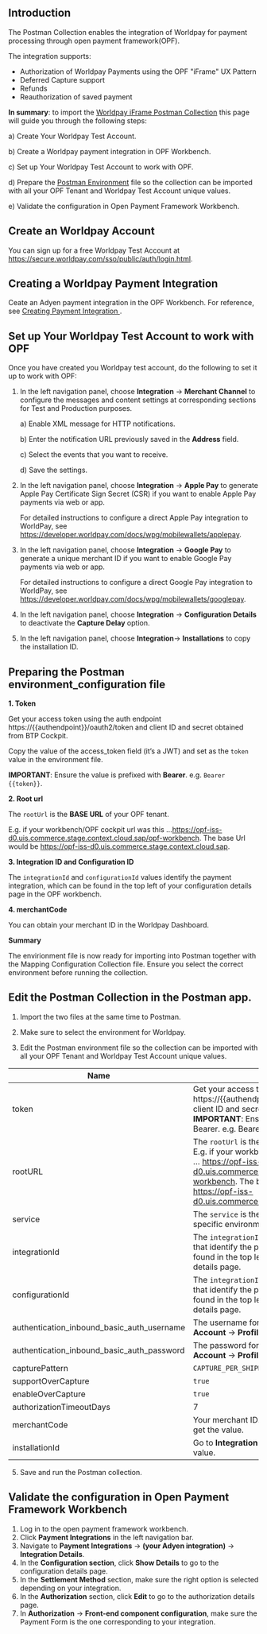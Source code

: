 ## Introduction ##
The Postman Collection enables the integration of Worldpay for payment processing through open payment framework(OPF).


The integration supports:

* Authorization of Worldpay Payments using the OPF "iFrame" UX Pattern
* Deferred Capture support
* Refunds
* Reauthorization of saved payment

**In summary**: to import the [Worldpay iFrame Postman Collection](https://github.com/opf-postman/commerce-cloud-open-payment-integration/blob/main/postman/worldpay/iFrame/Worldpay%20-%20iFrame%20-%20CAPTURE_PER_SHIPMENT%20-%20OPF_Environment_Configuration.json) this page will guide you through the following steps: 

a) Create Your Worldpay Test Account.

b) Create a Worldpay payment integration in OPF Workbench.

c) Set up Your Worldpay Test Account to work with OPF.

d) Prepare the [Postman Environment](https://github.com/opf-postman/commerce-cloud-open-payment-integration/blob/main/postman/worldpay/iFrame/Worldpay%20-%20iFrame%20-%20CAPTURE_PER_SHIPMENT%20-%20OPF_Provider_Configuration.json) file so the collection can be imported with all your OPF Tenant and Worldpay Test Account unique values. 

e) Validate the configuration in Open Payment Framework Workbench.


## Create an Worldpay Account ##
You can sign up for a free Worldpay Test Account at <https://secure.worldpay.com/sso/public/auth/login.html>.


## Creating a Worldpay Payment Integration 
Ceate an Adyen payment integration in the OPF Workbench. For reference, see [Creating Payment Integration
](https://help.sap.com/docs/SAP_COMMERCE_CLOUD_PUBLIC_CLOUD/0996ba68e5794b8ab51db8d25d4c9f8a/20a64f954df1425391757759011e7e6b.html?state=DRAFT).


## Set up Your Worldpay Test Account to work with OPF

   Once you have created you Worldpay test account, do the following to set it up to work with OPF:

1. In the left navigation panel, choose **Integration** -> **Merchant Channel** to configure the messages and content settings at corresponding sections for Test and Production purposes.
   
   a) Enable XML message for HTTP notifications.
   
   b) Enter the notification URL previously saved in the **Address** field.
   
   c) Select the events that you want to receive.
   
   d) Save the settings.

2. In the left navigation panel, choose **Integration** -> **Apple Pay** to generate Apple Pay Certificate Sign Secret (CSR) if you want to enable Apple Pay payments via web or app.
   
    For detailed instructions to configure a direct Apple Pay integration to WorldPay, see <https://developer.worldpay.com/docs/wpg/mobilewallets/applepay>.
   

3. In the left navigation panel, choose **Integration** -> **Google Pay** to generate a unique merchant ID if you want to enable Google Pay payments via web or app.

   For detailed instructions to configure a direct Google Pay integration to WorldPay, see <https://developer.worldpay.com/docs/wpg/mobilewallets/googlepay>.
   

4. In the left navigation panel, choose **Integration** -> **Configuration Details** to deactivate the **Capture Delay** option.

5. In the left navigation panel, choose **Integration**-> **Installations** to copy the installation ID.



## Preparing the Postman environment_configuration file

**1. Token**

Get your access token using the auth endpoint https://{{authendpoint}}/oauth2/token and client ID and secret obtained from BTP Cockpit.

Copy the value of the access_token field (it’s a JWT) and set as the ``token`` value in the environment file.

**IMPORTANT**: Ensure the value is prefixed with **Bearer**. e.g. ``Bearer {{token}}``.

**2. Root url**

The ``rootUrl`` is the **BASE URL** of your OPF tenant.

E.g. if your workbench/OPF cockpit url was this …<https://opf-iss-d0.uis.commerce.stage.context.cloud.sap/opf-workbench>. The base Url would be https://opf-iss-d0.uis.commerce.stage.context.cloud.sap.

**3. Integration ID and Configuration ID**

The ``integrationId`` and ``configurationId`` values identify the payment integration, which can be found in the top left of your configuration details page in the OPF workbench.

**4. merchantCode** 

You can obtain your merchant ID in the Worldpay Dashboard.


**Summary**

The envirionment file is now ready for importing into Postman together with the Mapping Configuration Collection file. Ensure you select the correct environment before running the collection.
    

## Edit the Postman Collection in the Postman app.

   1. Import the two files at the same time to Postman.

   2. Make sure to select the environment for Worldpay.

   3. Edit the Postman environment file so the collection can be imported with all your OPF Tenant and Worldpay Test Account unique values.

| Name                                                                                 | Description                                                  
| ------------------------------------------------------------------------------------ | ------------------------------------------------------------------ |
| token                                                                                | Get your access token using the auth endpoint https://{{authendpoint}}/oauth2/token and client ID and secret obtained from BTP Cockpit. **IMPORTANT**: Ensure the value is prefixed with Bearer. e.g. Bearer {{token}}.  |                  
| rootURL                                                                              | The ``rootUrl`` is the ``BASE URL`` of your OPF tenant.  E.g. if your workbench/OPF cockpit url was this … https://opf-iss-d0.uis.commerce.stage.context.cloud.sap/opf-workbench. The base Url would be: https://opf-iss-d0.uis.commerce.stage.context.cloud.sap.|                  
| service                                                                       | The ``service`` is the name of your OPF service in specific environment. This will usually be ``opf`` |
| integrationId                                                                       | The ``integrationId`` and ``configurationId`` values that identify the payment integration can be found in the top left of your configuration details page.|                  
| configurationId                                                                     |The ``integrationId`` and ``configurationId`` values that identify the payment integration can be found in the top left of your configuration details page.|                                                                          
| authentication_inbound_basic_auth_username                                           | The username for basic authentication. Go to **Account** -> **Profile** to get the value.|                  
| authentication_inbound_basic_auth_password                                           | The password for basic authentication. Go to **Account** -> **Profile** to get the value.|                  
| capturePattern                                                                       | ``CAPTURE_PER_SHIPMENT``|                  
| supportOverCapture                                                                   | ``true``|                  
| enableOverCapture                                                                    | ``true``|                  
| authorizationTimeoutDays                                                             | 7   |                                  
|merchantCode                                                                          |Your merchant ID. Go to **Account** -> **Profile** to get the value.|
|installationId                                                                        |Go to **Integration** -> **Installations** to get the value.|
       
   5. Save and run the Postman collection.


## Validate the configuration in Open Payment Framework Workbench

   1. Log in to the open payment framework workbench.
   2. Click **Payment Integrations** in the left navigation bar.
   3. Navigate to **Payment Integrations** -> **(your Adyen integration)** -> **Integration Details**.
   4. In the **Configuration section**, click **Show Details** to go to the configuration details page.
   5. In the **Settlement Method** section, make sure the right option is selected depending on your integration.
   6. In the **Authorization** section, click **Edit** to go to the authorization details page.
   7. In **Authorization** -> **Front-end component configuration**, make sure the Payment Form is the one corresponding to your integration.

